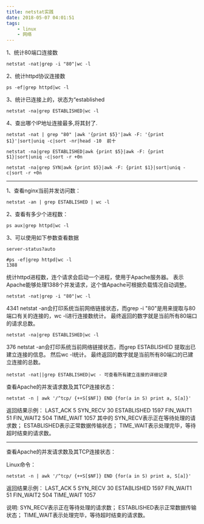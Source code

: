 ```yaml
---
title: netstat实践
date: 2018-05-07 04:01:51
tags:
    - linux
    - 网络
---
```


1、统计80端口连接数
```shell
netstat -nat|grep -i "80"|wc -l

```

2、统计httpd协议连接数
```shell
ps -ef|grep httpd|wc -l
```

3、统计已连接上的，状态为“established
```shell
netstat -na|grep ESTABLISHED|wc -l
```

4、查出哪个IP地址连接最多,将其封了.
```shell
netstat -nat | grep "80" |awk '{print $5}'|awk -F: '{print $1}'|sort|uniq -c|sort -nr|head -10  前十

netstat -na|grep ESTABLISHED|awk {print $5}|awk -F: {print $1}|sort|uniq -c|sort -r +0n

netstat -na|grep SYN|awk {print $5}|awk -F: {print $1}|sort|uniq -c|sort -r +0n
```

---

1、查看nginx当前并发访问数：
```shell
netstat -an | grep ESTABLISHED | wc -l
```

2、查看有多少个进程数：
```shell
ps aux|grep httpd|wc -l
```

3、可以使用如下参数查看数据
```shell
server-status?auto

#ps -ef|grep httpd|wc -l
1388
```
统计httpd进程数，连个请求会启动一个进程，使用于Apache服务器。
表示Apache能够处理1388个并发请求，这个值Apache可根据负载情况自动调整。

```shell
netstat -nat|grep -i "80"|wc -l
```
4341
netstat -an会打印系统当前网络链接状态，而grep -i "80"是用来提取与80端口有关的连接的，wc -l进行连接数统计。
最终返回的数字就是当前所有80端口的请求总数。

```shell
netstat -na|grep ESTABLISHED|wc -l
```
376
netstat -an会打印系统当前网络链接状态，而grep ESTABLISHED 提取出已建立连接的信息。 然后wc -l统计。
最终返回的数字就是当前所有80端口的已建立连接的总数。

```shell
netstat -nat||grep ESTABLISHED|wc - 可查看所有建立连接的详细记录
```

查看Apache的并发请求数及其TCP连接状态：
```shell
netstat -n | awk '/^tcp/ {++S[$NF]} END {for(a in S) print a, S[a]}'
```

返回结果示例：
LAST_ACK 5
SYN_RECV 30
ESTABLISHED 1597
FIN_WAIT1 51
FIN_WAIT2 504
TIME_WAIT 1057
其中的
SYN_RECV表示正在等待处理的请求数；
ESTABLISHED表示正常数据传输状态；
TIME_WAIT表示处理完毕，等待超时结束的请求数。

---

查看Apache的并发请求数及其TCP连接状态：

Linux命令：
```shell
netstat -n | awk '/^tcp/ {++S[$NF]} END {for(a in S) print a, S[a]}'
```
返回结果示例：
LAST_ACK 5
SYN_RECV 30
ESTABLISHED 1597
FIN_WAIT1 51
FIN_WAIT2 504
TIME_WAIT 1057

说明:
   SYN_RECV表示正在等待处理的请求数；
   ESTABLISHED表示正常数据传输状态；
   TIME_WAIT表示处理完毕，等待超时结束的请求数。  
